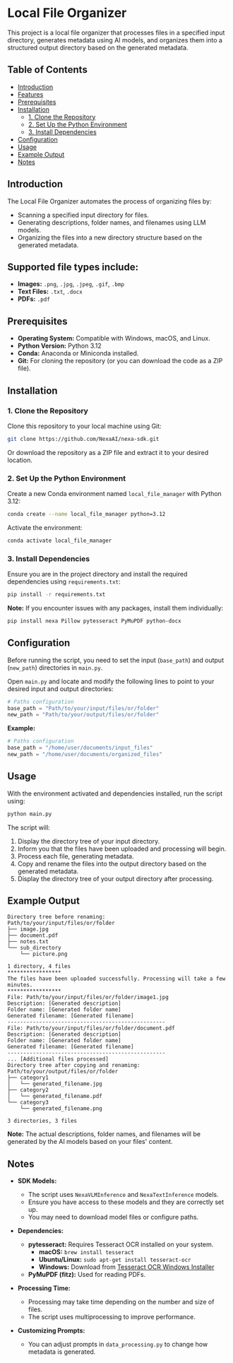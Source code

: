 
# Local File Organizer

This project is a local file organizer that processes files in a specified input directory, generates metadata using AI models, and organizes them into a structured output directory based on the generated metadata.

## Table of Contents

- [Introduction](#introduction)
- [Features](#features)
- [Prerequisites](#prerequisites)
- [Installation](#installation)
  - [1. Clone the Repository](#1-clone-the-repository)
  - [2. Set Up the Python Environment](#2-set-up-the-python-environment)
  - [3. Install Dependencies](#3-install-dependencies)
- [Configuration](#configuration)
- [Usage](#usage)
- [Example Output](#example-output)
- [Notes](#notes)



## Introduction

The Local File Organizer automates the process of organizing files by:

- Scanning a specified input directory for files.
- Generating descriptions, folder names, and filenames using LLM models.
- Organizing the files into a new directory structure based on the generated metadata.

## Supported file types include:

- **Images:** `.png`, `.jpg`, `.jpeg`, `.gif`, `.bmp`
- **Text Files:** `.txt`, `.docx`
- **PDFs:** `.pdf`

<!-- ## Features

- **Automated File Organization:** Automatically sorts files into folders based on AI-generated categories.
- **Metadata Generation:** Generates descriptions and filenames using AI models.
- **Support for Multiple File Types:** Handles images, text files, and PDFs.
- **Parallel Processing:** Utilizes multiprocessing to speed up file processing.
- **Customizable Prompts:** Prompts used for AI model interactions can be customized. -->

## Prerequisites

- **Operating System:** Compatible with Windows, macOS, and Linux.
- **Python Version:** Python 3.12
- **Conda:** Anaconda or Miniconda installed.
- **Git:** For cloning the repository (or you can download the code as a ZIP file).

## Installation

### 1. Clone the Repository

Clone this repository to your local machine using Git:

```zsh
git clone https://github.com/NexaAI/nexa-sdk.git
```

Or download the repository as a ZIP file and extract it to your desired location.

### 2. Set Up the Python Environment

Create a new Conda environment named `local_file_manager` with Python 3.12:

```zsh
conda create --name local_file_manager python=3.12
```

Activate the environment:

```zsh
conda activate local_file_manager
```

### 3. Install Dependencies

Ensure you are in the project directory and install the required dependencies using `requirements.txt`:

```zsh
pip install -r requirements.txt
```

**Note:** If you encounter issues with any packages, install them individually:

```zsh
pip install nexa Pillow pytesseract PyMuPDF python-docx
```

## Configuration

Before running the script, you need to set the input (`base_path`) and output (`new_path`) directories in `main.py`.

Open `main.py` and locate and modify the following lines to point to your desired input and output directories:

```python
# Paths configuration
base_path = "Path/to/your/input/files/or/folder"
new_path = "Path/to/your/output/files/or/folder"
```

**Example:**

```python
# Paths configuration
base_path = "/home/user/documents/input_files"
new_path = "/home/user/documents/organized_files"
```

## Usage

With the environment activated and dependencies installed, run the script using:

```zsh
python main.py
```

The script will:

1. Display the directory tree of your input directory.
2. Inform you that the files have been uploaded and processing will begin.
3. Process each file, generating metadata.
4. Copy and rename the files into the output directory based on the generated metadata.
5. Display the directory tree of your output directory after processing.

## Example Output

```
Directory tree before renaming:
Path/to/your/input/files/or/folder
├── image.jpg
├── document.pdf
├── notes.txt
└── sub_directory
    └── picture.png

1 directory, 4 files
*****************
The files have been uploaded successfully. Processing will take a few minutes.
*****************
File: Path/to/your/input/files/or/folder/image1.jpg
Description: [Generated description]
Folder name: [Generated folder name]
Generated filename: [Generated filename]
--------------------------------------------------
File: Path/to/your/input/files/or/folder/document.pdf
Description: [Generated description]
Folder name: [Generated folder name]
Generated filename: [Generated filename]
--------------------------------------------------
... [Additional files processed]
Directory tree after copying and renaming:
Path/to/your/output/files/or/folder
├── category1
│   └── generated_filename.jpg
├── category2
│   └── generated_filename.pdf
└── category3
    └── generated_filename.png

3 directories, 3 files
```

**Note:** The actual descriptions, folder names, and filenames will be generated by the AI models based on your files' content.

## Notes

- **SDK Models:**
  - The script uses `NexaVLMInference` and `NexaTextInference` models.
  - Ensure you have access to these models and they are correctly set up.
  - You may need to download model files or configure paths.

- **Dependencies:**
  - **pytesseract:** Requires Tesseract OCR installed on your system.
    - **macOS:** `brew install tesseract`
    - **Ubuntu/Linux:** `sudo apt-get install tesseract-ocr`
    - **Windows:** Download from [Tesseract OCR Windows Installer](https://github.com/UB-Mannheim/tesseract/wiki)
  - **PyMuPDF (fitz):** Used for reading PDFs.

- **Processing Time:**
  - Processing may take time depending on the number and size of files.
  - The script uses multiprocessing to improve performance.

- **Customizing Prompts:**
  - You can adjust prompts in `data_processing.py` to change how metadata is generated.